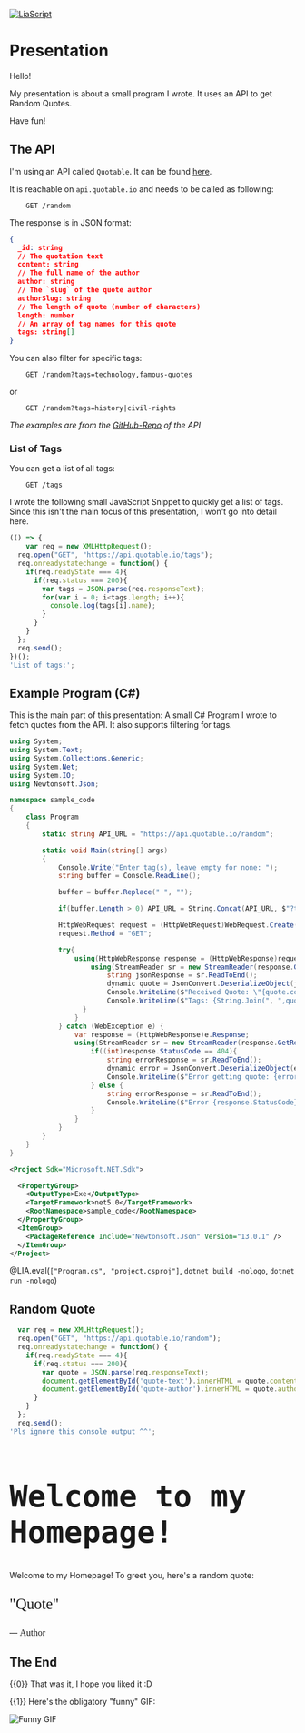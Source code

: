 <!--
author:   `BerndSchmecka`

email:    business@dunkelmann.eu

version:  0.0.1

language: en

narrator: US English Female

import: https://github.com/liascript/CodeRunner

comment:  My presentation about a particular
          code snippet.
-->

[![LiaScript](https://raw.githubusercontent.com/LiaScript/LiaScript/master/badges/course.svg)](https://liascript.github.io/course/?https://raw.githubusercontent.com/BerndSchmecka/lia-presentation/main/presentation.md)

# Presentation

Hello!

My presentation is about a small program I wrote.
It uses an API to get Random Quotes.

Have fun!

## The API

I'm using an API called `Quotable`. It can be found [here](https://github.com/lukePeavey/quotable).

It is reachable on `api.quotable.io` and needs to be called as following:

```HTTP Get random Quote
    GET /random
```

The response is in JSON format:

```JSON The Response (JSON)
{
  _id: string
  // The quotation text
  content: string
  // The full name of the author
  author: string
  // The `slug` of the quote author
  authorSlug: string
  // The length of quote (number of characters)
  length: number
  // An array of tag names for this quote
  tags: string[]
}
```

You can also filter for specific tags:

```HTTP
    GET /random?tags=technology,famous-quotes
```

or

```HTTP
    GET /random?tags=history|civil-rights
```

*The examples are from the [GitHub-Repo](https://github.com/lukePeavey/quotable) of the API*

### List of Tags
You can get a list of all tags:

```HTTP Get a List of tags
    GET /tags
```

I wrote the following small JavaScript Snippet to quickly get a list of tags. Since this isn't the main focus of this presentation, I won't go into detail here.

```javascript Small JavaScript Snippet
(() => { 
	var req = new XMLHttpRequest();
  req.open("GET", "https://api.quotable.io/tags");
  req.onreadystatechange = function() {
  	if(req.readyState === 4){
      if(req.status === 200){
        var tags = JSON.parse(req.responseText);
        for(var i = 0; i<tags.length; i++){
          console.log(tags[i].name);
        }
      }
    }
  };
  req.send();
})();
'List of tags:';
```
<script>@input</script>

## Example Program (C#)

This is the main part of this presentation: A small C# Program I wrote to fetch quotes from the API. It also supports filtering for tags.

```csharp Program.cs
using System;
using System.Text;
using System.Collections.Generic;
using System.Net;
using System.IO;
using Newtonsoft.Json;

namespace sample_code
{
    class Program
    {
        static string API_URL = "https://api.quotable.io/random";

        static void Main(string[] args)
        {
            Console.Write("Enter tag(s), leave empty for none: ");
            string buffer = Console.ReadLine();

            buffer = buffer.Replace(" ", "");

            if(buffer.Length > 0) API_URL = String.Concat(API_URL, $"?tags={buffer}");

            HttpWebRequest request = (HttpWebRequest)WebRequest.Create(API_URL);
            request.Method = "GET";

            try{
                using(HttpWebResponse response = (HttpWebResponse)request.GetResponse()){
                    using(StreamReader sr = new StreamReader(response.GetResponseStream())){
                        string jsonResponse = sr.ReadToEnd();
                        dynamic quote = JsonConvert.DeserializeObject(jsonResponse);
                        Console.WriteLine($"Received Quote: \"{quote.content}\" - {quote.author}");
                        Console.WriteLine($"Tags: {String.Join(", ",quote.tags)}");
                  }
                }
            } catch (WebException e) {
                var response = (HttpWebResponse)e.Response;
                using(StreamReader sr = new StreamReader(response.GetResponseStream())){
                    if((int)response.StatusCode == 404){
                        string errorResponse = sr.ReadToEnd();
                        dynamic error = JsonConvert.DeserializeObject(errorResponse);
                        Console.WriteLine($"Error getting quote: {error.statusMessage}");
                    } else {
                        string errorResponse = sr.ReadToEnd();
                        Console.WriteLine($"Error {response.StatusCode} returned: {errorResponse}");
                    }
                }
            }
        }
    }
}
```
```xml project.csproj
<Project Sdk="Microsoft.NET.Sdk">

  <PropertyGroup>
    <OutputType>Exe</OutputType>
    <TargetFramework>net5.0</TargetFramework>
    <RootNamespace>sample_code</RootNamespace>
  </PropertyGroup>
  <ItemGroup>
    <PackageReference Include="Newtonsoft.Json" Version="13.0.1" />
  </ItemGroup>
</Project>
```
@LIA.eval(`["Program.cs", "project.csproj"]`, `dotnet build -nologo`, `dotnet run -nologo`)

## Random Quote

```javascript JS Snippet embedded in Homepage
  var req = new XMLHttpRequest();
  req.open("GET", "https://api.quotable.io/random");
  req.onreadystatechange = function() {
  	if(req.readyState === 4){
      if(req.status === 200){
        var quote = JSON.parse(req.responseText);
        document.getElementById('quote-text').innerHTML = quote.content;
        document.getElementById('quote-author').innerHTML = quote.author;
      }
    }
  };
  req.send();
'Pls ignore this console output ^^';
```
<script>
@input
</script>

<link rel="stylesheet" href="https://fonts.googleapis.com/css?family=Lobster">
<h1 style="font-family: monospace; font-size: 40pt;">Welcome to my Homepage!</h1>
<p>Welcome to my Homepage! To greet you, here's a random quote:</p><p style="font-family: Lobster; font-size: 20pt;">"<span id="quote-text">Quote</span>"</p>
<p>— <span id="quote-author" style="font-family: Lobster; font-size: 12pt;">Author</span></p>

## The End
{{0}}
That was it, I hope you liked it :D

{{1}}
Here's the obligatory "funny" GIF:

![Funny GIF](https://media.giphy.com/media/KPTCBr8piZ51m/giphy.gif)
